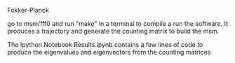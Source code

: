 Fokker-Planck

go to msm/fff0 and run "make" in a terminal
to compile a run the software. It produces a trajectory and generate the
counting matrix to build the msm.

The Ipython Notebook Results.ipynb contains a few lines of code to produce the eigenvalues and eigenvectors from the counting matrices
